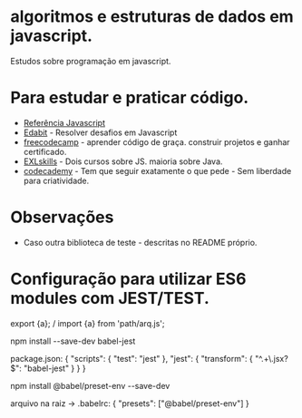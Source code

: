 # algoritmos e estruturas de dados em javascript.

Estudos sobre programação em javascript.

# Para estudar e praticar código.
* [Referência Javascript](https://developer.mozilla.org/en-US/docs/Web/JavaScript/Reference)
* [Edabit](https://edabit.com/challenges/javascript) - Resolver desafios em Javascript
* [freecodecamp](https://www.freecodecamp.org/) - aprender código de graça. construir projetos e ganhar certificado.
* [EXLskills](https://exlskills.com/learn-en/courses/) - Dois cursos sobre JS. maioria sobre Java.
* [codecademy](https://www.codecademy.com/courses/introduction-to-javascript/) - Tem que seguir exatamente o que pede - Sem liberdade para criatividade.

# Observações
* Caso outra biblioteca de teste - descritas no README próprio.  

# Configuração para utilizar ES6 modules com JEST/TEST.
export {a}; / import {a} from 'path/arq.js';

npm install --save-dev babel-jest

package.json:
{
  "scripts": {
    "test": "jest"
  },
  "jest": {
    "transform": {
      "^.+\\.jsx?$": "babel-jest"
    }
  }
}

npm install @babel/preset-env --save-dev

arquivo na raiz -> .babelrc:
{
  "presets": ["@babel/preset-env"]
}
